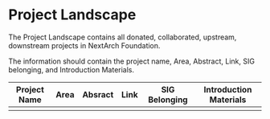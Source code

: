 # Project Landscape

The Project Landscape contains all donated, collaborated, upstream, downstream projects in NextArch Foundation.

The information should contain the project name, Area, Abstract, Link, SIG belonging, and Introduction Materials.


| Project Name  |    Area     |  Absract  |  Link | SIG Belonging  |  Introduction Materials | 
| --------------|-------------|-----------|-------|----------------| ----------------------- | 
|||||||
